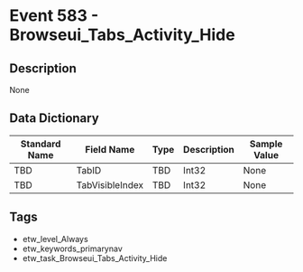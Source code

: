 # Event 583 - Browseui_Tabs_Activity_Hide

## Description
None

## Data Dictionary
|Standard Name|Field Name|Type|Description|Sample Value|
|---|---|---|---|---|
|TBD|TabID|TBD|Int32|None|None|
|TBD|TabVisibleIndex|TBD|Int32|None|None|

## Tags
* etw_level_Always
* etw_keywords_primarynav
* etw_task_Browseui_Tabs_Activity_Hide